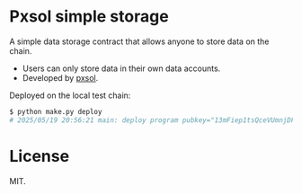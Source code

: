 # Pxsol simple storage

A simple data storage contract that allows anyone to store data on the chain.

- Users can only store data in their own data accounts.
- Developed by [pxsol](https://github.com/mohanson/pxsol).

Deployed on the local test chain:

```sh
$ python make.py deploy
# 2025/05/19 20:56:21 main: deploy program pubkey="13mFiep1tsQceVUmnjDFZqpeKLbzUArg66xJNY2vAcB5"
```

# License

MIT.
